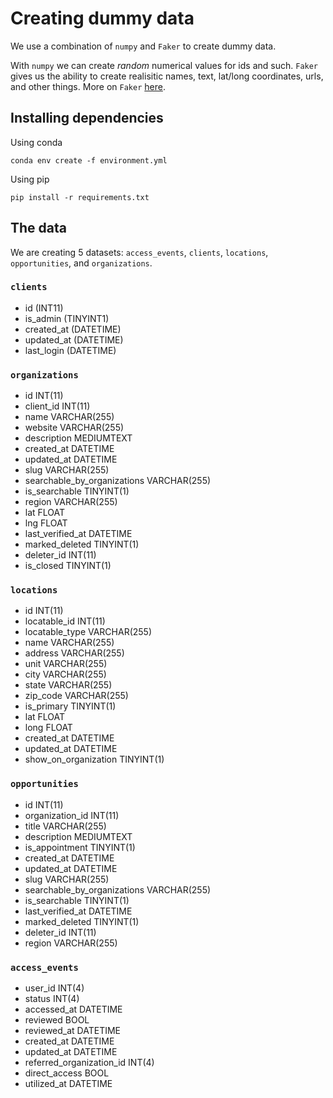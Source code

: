 # Creating dummy data

We use a combination of `numpy` and `Faker` to create dummy data.

With `numpy` we can create _random_ numerical values for ids and such. `Faker` gives us the ability to create realisitic names, text, lat/long coordinates, urls, and other things. More on `Faker` [here](https://faker.readthedocs.io/en/master/index.html).

## Installing dependencies
Using conda
```shell
conda env create -f environment.yml
```
Using pip
```shell
pip install -r requirements.txt
```

## The data
We are creating 5 datasets: `access_events`, `clients`, `locations`, `opportunities`, and `organizations`.

### `clients`

* id (INT11)
* is_admin (TINYINT1)
* created_at (DATETIME)
* updated_at (DATETIME)
* last_login (DATETIME)

### `organizations`

* id INT(11)
* client_id INT(11)
* name VARCHAR(255)
* website VARCHAR(255)
* description MEDIUMTEXT
* created_at DATETIME
* updated_at DATETIME
* slug VARCHAR(255)
* searchable_by_organizations VARCHAR(255)
* is_searchable TINYINT(1)
* region VARCHAR(255)
* lat FLOAT
* lng FLOAT
* last_verified_at DATETIME
* marked_deleted TINYINT(1)
* deleter_id INT(11)
* is_closed TINYINT(1)

### `locations`

* id INT(11)
* locatable_id INT(11)
* locatable_type VARCHAR(255)
* name VARCHAR(255)
* address VARCHAR(255)
* unit VARCHAR(255)
* city VARCHAR(255)
* state VARCHAR(255)
* zip_code VARCHAR(255)
* is_primary TINYINT(1)
* lat FLOAT
* long FLOAT
* created_at DATETIME
* updated_at DATETIME
* show_on_organization TINYINT(1)

### `opportunities`

* id INT(11)
* organization_id INT(11)
* title VARCHAR(255)
* description MEDIUMTEXT
* is_appointment TINYINT(1)
* created_at DATETIME
* updated_at DATETIME
* slug VARCHAR(255)
* searchable_by_organizations VARCHAR(255)
* is_searchable TINYINT(1)
* last_verified_at DATETIME
* marked_deleted TINYINT(1)
* deleter_id INT(11)
* region VARCHAR(255)

### `access_events`

* user_id INT(4)
* status INT(4)
* accessed_at DATETIME
* reviewed BOOL
* reviewed_at DATETIME
* created_at DATETIME
* updated_at DATETIME
* referred_organization_id INT(4)
* direct_access BOOL
* utilized_at DATETIME